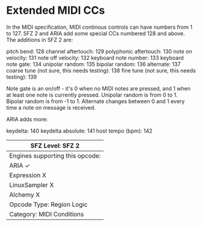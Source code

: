 # Extended MIDI CCs

In the MIDI specification, MIDI continous controls can have numbers from 1 to 127.
SFZ 2 and ARIA add some special CCs numbered 128 and above.
The additions in SFZ 2 are:

pitch bend: 128
channel aftertouch: 129
polyphonic aftertouch: 130
note on velocity: 131
note off velocity: 132
keyboard note number: 133
keyboard note gate: 134
unipolar random: 135
bipolar random: 136
alternate: 137
coarse tune (not sure, this needs testing): 138
fine tune (not sure, this needs testing): 139

Note gate is an on/off - it's 0 when no MIDI notes are pressed, and 1 when
at least one note is currently pressed. Unipolar random is from 0 to 1.
Bipolar random is from -1 to 1. Alternate changes between 0 and 1 every time
a note on message is received.

ARIA adds more:

keydelta: 140
keydelta absolute: 141
host tempo (bpm): 142

| SFZ Level: SFZ 2                 |
| -------------------------------- |
| Engines supporting this opcode:  |
| ARIA                           ✓ |
| Expression                     X |
| LinuxSampler                   X |
| Alchemy                        X |
| Opcode Type: Region Logic        |
| Category: MIDI Conditions        |
